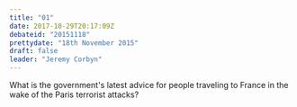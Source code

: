 ```yaml
---
title: "01"
date: 2017-10-29T20:17:09Z
debateid: "20151118"
prettydate: "18th November 2015"
draft: false
leader: "Jeremy Corbyn"
---
```


What is the government's latest advice for people traveling to France in the wake of the Paris terrorist attacks?
